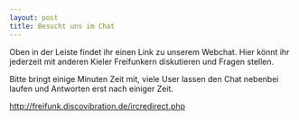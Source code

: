 ```yaml
---
layout: post
title: Besucht uns im Chat
---
```


Oben in der Leiste findet ihr einen Link zu unserem Webchat. Hier könnt ihr jederzeit mit anderen Kieler Freifunkern diskutieren und Fragen stellen.

Bitte bringt einige Minuten Zeit mit, viele User lassen den Chat nebenbei laufen und Antworten erst nach einiger Zeit.

http://freifunk.discovibration.de/ircredirect.php
